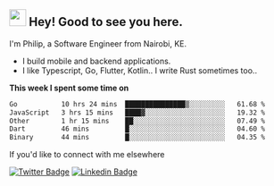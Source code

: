 <h2><img src="https://slackmojis.com/emojis/3643-cool-doge/download" width="30"/> Hey! Good to see you here.</h2>

<p>I'm Philip, a Software Engineer from Nairobi, KE. 

- I build mobile and backend applications.
- I like Typescript, Go, Flutter, Kotlin.. I write Rust sometimes too..</p>

**This week I spent some time on**
<!--START_SECTION:waka-->

```txt
Go           10 hrs 24 mins  ███████████████▒░░░░░░░░░   61.68 %
JavaScript   3 hrs 15 mins   ████▓░░░░░░░░░░░░░░░░░░░░   19.32 %
Other        1 hr 15 mins    ██░░░░░░░░░░░░░░░░░░░░░░░   07.49 %
Dart         46 mins         █░░░░░░░░░░░░░░░░░░░░░░░░   04.60 %
Binary       44 mins         █░░░░░░░░░░░░░░░░░░░░░░░░   04.35 %
```

<!--END_SECTION:waka-->

If you'd like to connect with me elsewhere

[![Twitter Badge](https://img.shields.io/badge/-Twitter-1ca0f1?style=flat-square&labelColor=1ca0f1&logo=twitter&logoColor=white&link=https://twitter.com/_diogorodrigues)](https://twitter.com/kimathiphil)  [![Linkedin Badge](https://img.shields.io/badge/-LinkedIn-blue?style=flat-square&logo=Linkedin&logoColor=white&link=https://www.linkedin.com/in/philip-kimathi-2604a9114/)](https://www.linkedin.com/in/philip-kimathi-2604a9114/)
